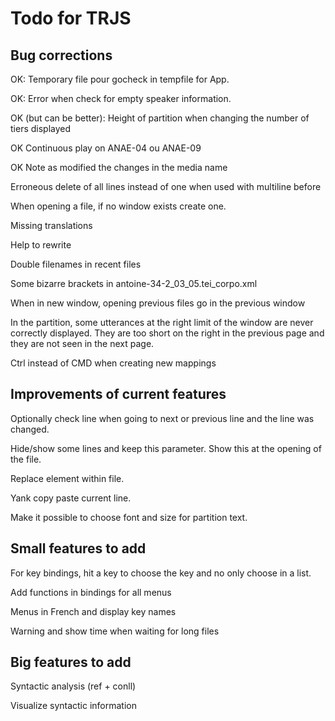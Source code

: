 # Todo for TRJS

## Bug corrections

OK: Temporary file pour gocheck in tempfile for App.

OK: Error when check for empty speaker information.

OK (but can be better): Height of partition when changing the number of tiers displayed

OK Continuous play on ANAE-04 ou ANAE-09

OK Note as modified the changes in the media name

Erroneous delete of all lines instead of one when used with multiline before

When opening a file, if no window exists create one.

Missing translations

Help to rewrite

Double filenames in recent files

Some bizarre brackets in antoine-34-2_03_05.tei_corpo.xml

When in new window, opening previous files go in the previous window

In the partition, some utterances at the right limit of the window are 
never correctly displayed. They are too short on the right in the previous page
and they are not seen in the next page.

Ctrl instead of CMD when creating new mappings 

## Improvements of current features

Optionally check line when going to next or previous line and the line was changed.

Hide/show some lines and keep this parameter. Show this at the opening of the file.

Replace element within file.

Yank copy paste current line.

Make it possible to choose font and size for partition text.

## Small features to add

For key bindings, hit a key to choose the key and no only choose in a list.

Add functions in bindings for all menus

Menus in French and display key names

Warning and show time when waiting for long files

## Big features to add

Syntactic analysis (ref + conll)

Visualize syntactic information